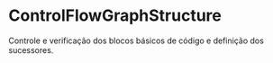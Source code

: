 # ControlFlowGraphStructure
Controle e verificação dos blocos básicos de código e definição dos sucessores.
